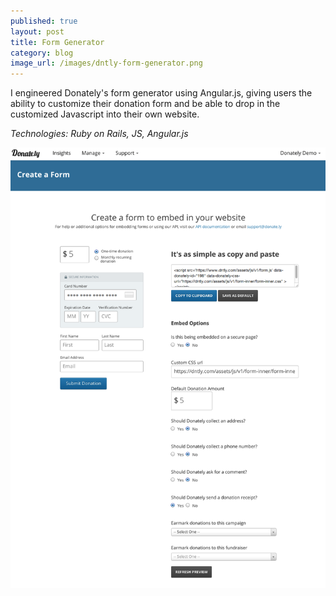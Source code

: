 ```yaml
---
published: true
layout: post
title: Form Generator
category: blog 
image_url: /images/dntly-form-generator.png
---
```


I engineered Donately's form generator using Angular.js, giving users the ability to customize their donation form and be able to drop in the customized Javascript into their own website.

*Technologies: Ruby on Rails, JS, Angular.js*

![Form Generator](/images/dntly-form-generator.png)
